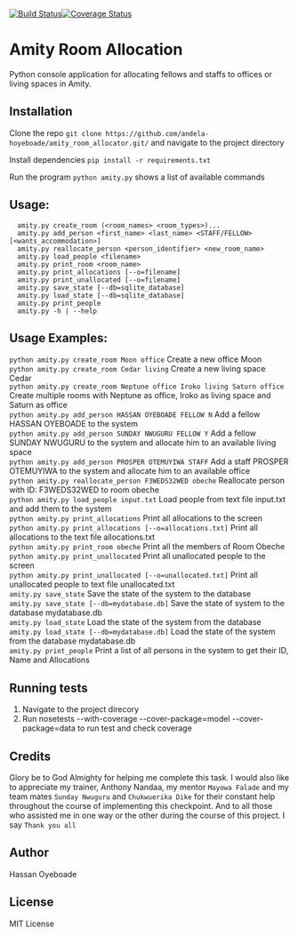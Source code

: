 <snippet>
<content>

[![Build Status](https://travis-ci.org/andela-hoyeboade/amity_room_allocator.svg?branch=working)](https://travis-ci.org/andela-hoyeboade/amity_room_allocator)[![Coverage Status](https://coveralls.io/repos/github/andela-hoyeboade/amity_room_allocator/badge.svg?branch=working)](https://coveralls.io/github/andela-hoyeboade/amity_room_allocator?branch=working)

# Amity Room Allocation
Python console application for allocating fellows and staffs to offices or living spaces in Amity.

## Installation
Clone the repo
```git clone https://github.com/andela-hoyeboade/amity_room_allocator.git/``` and navigate to the project directory

Install dependencies
```pip install -r requirements.txt```

Run the program 
```python amity.py``` shows a list of available commands

## Usage:
```
  amity.py create_room (<room_names> <room_types>)...
  amity.py add_person <first_name> <last_name> <STAFF/FELLOW> [<wants_accommodation>]
  amity.py reallocate_person <person_identifier> <new_room_name>
  amity.py load_people <filename>
  amity.py print_room <room_name>
  amity.py print_allocations [--o=filename]
  amity.py print_unallocated [--o=filename]
  amity.py save_state [--db=sqlite_database]
  amity.py load_state [--db=sqlite_database]
  amity.py print_people
  amity.py -h | --help
```
## Usage Examples:

  ```python amity.py create_room Moon office``` Create a new office Moon <br />
  ```python amity.py create_room Cedar living``` Create a new living space Cedar <br />
  ```python amity.py create_room Neptune office Iroko living Saturn office``` Create multiple rooms with Neptune as office, Iroko as living space and Saturn as office <br />
  ```python amity.py add_person HASSAN OYEBOADE FELLOW N``` Add a fellow HASSAN OYEBOADE to the system <br />
  ```python amity.py add_person SUNDAY NWUGURU FELLOW Y``` Add a fellow SUNDAY NWUGURU to the system and allocate him to an available living space <br />
  ```python amity.py add_person PROSPER OTEMUYIWA STAFF``` Add a staff PROSPER OTEMUYIWA to the system and allocate him to an available office <br />
  ```python amity.py reallocate_person F3WEDS32WED obeche``` Reallocate person with ID: F3WEDS32WED to room obeche <br />
  ```python amity.py load_people input.txt``` Load people from text file input.txt and add them to the system <br />
  ```python amity.py print_allocations``` Print all allocations to the screen <br />
  ```python amity.py print_allocations [--o=allocations.txt]``` Print all allocations to the text file allocations.txt <br />
  ```python amity.py print_room obeche``` Print all the members of Room Obeche <br />
  ```python amity.py print_unallocated``` Print all unallocated people to the screen <br />
  ```python amity.py print_unallocated [--o=unallocated.txt]``` Print all unallocated people to text file unallocated.txt <br />
  ```amity.py save_state``` Save the state of the system to the database <br />
  ```amity.py save_state [--db=mydatabase.db]``` Save the state of system to the database mydatabase.db <br />
  ```amity.py load_state``` Load the state of the system from the database <br />
  ```amity.py load_state [--db=mydatabase.db]``` Load the state of the system from the database mydatabase.db <br />
  ```amity.py print_people``` Print a list of all persons in the system to get their ID, Name and Allocations

## Running tests
1. Navigate to the project direcory
2. Run nosetests --with-coverage --cover-package=model --cover-package=data to run test and check coverage

## Credits
Glory be to God Almighty for helping me complete this task. I would also like to appreciate my trainer, Anthony Nandaa, my mentor `Mayowa Falade` and my team mates `Sunday Nwuguru` and `Chukwuerika Dike` for their constant help throughout the course of implementing this checkpoint. And to all those who assisted me in one way or the other during the course of this project. I say `Thank you all`

## Author
Hassan Oyeboade

## License
MIT License

</content>
</snippet>